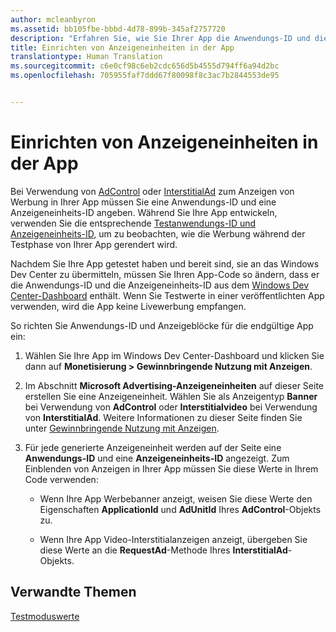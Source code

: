 ```yaml
---
author: mcleanbyron
ms.assetid: bb105fbe-bbbd-4d78-899b-345af2757720
description: "Erfahren Sie, wie Sie Ihrer App die Anwendungs-ID und die Anzeigeneinheits-ID aus dem Windows Dev Center-Dashboard hinzufügen, bevor Sie die App an den Store übermitteln."
title: Einrichten von Anzeigeneinheiten in der App
translationtype: Human Translation
ms.sourcegitcommit: c6e0cf98c6eb2cdc656d5b4555d794ff6a94d2bc
ms.openlocfilehash: 705955faf7ddd67f80098f8c3ac7b2844553de95


---
```


# Einrichten von Anzeigeneinheiten in der App




Bei Verwendung von [AdControl](https://msdn.microsoft.com/library/windows/apps/microsoft.advertising.winrt.ui.adcontrol.aspx) oder [InterstitialAd](https://msdn.microsoft.com/library/windows/apps/microsoft.advertising.winrt.ui.interstitialad.aspx) zum Anzeigen von Werbung in Ihrer App müssen Sie eine Anwendungs-ID und eine Anzeigeneinheits-ID angeben. Während Sie Ihre App entwickeln, verwenden Sie die entsprechende [Testanwendungs-ID und Anzeigeneinheits-ID](test-mode-values.md), um zu beobachten, wie die Werbung während der Testphase von Ihrer App gerendert wird.

Nachdem Sie Ihre App getestet haben und bereit sind, sie an das Windows Dev Center zu übermitteln, müssen Sie Ihren App-Code so ändern, dass er die Anwendungs-ID und die Anzeigeneinheits-ID aus dem [Windows Dev Center-Dashboard](https://msdn.microsoft.com/library/windows/apps/mt170658.aspx) enthält. Wenn Sie Testwerte in einer veröffentlichten App verwenden, wird die App keine Livewerbung empfangen.

So richten Sie Anwendungs-ID und Anzeigeblöcke für die endgültige App ein:

1.  Wählen Sie Ihre App im Windows Dev Center-Dashboard und klicken Sie dann auf **Monetisierung > Gewinnbringende Nutzung mit Anzeigen**.
2.  Im Abschnitt **Microsoft Advertising-Anzeigeneinheiten** auf dieser Seite erstellen Sie eine Anzeigeneinheit. Wählen Sie als Anzeigentyp **Banner** bei Verwendung von **AdControl** oder **Interstitialvideo** bei Verwendung von **InterstitialAd**. Weitere Informationen zu dieser Seite finden Sie unter [Gewinnbringende Nutzung mit Anzeigen](../publish/monetize-with-ads.md).

3.  Für jede generierte Anzeigeneinheit werden auf der Seite eine **Anwendungs-ID** und eine **Anzeigeneinheits-ID** angezeigt. Zum Einblenden von Anzeigen in Ihrer App müssen Sie diese Werte in Ihrem Code verwenden:

    * Wenn Ihre App Werbebanner anzeigt, weisen Sie diese Werte den Eigenschaften **ApplicationId** und **AdUnitId** Ihres **AdControl**-Objekts zu.

    * Wenn Ihre App Video-Interstitialanzeigen anzeigt, übergeben Sie diese Werte an die **RequestAd**-Methode Ihres **InterstitialAd**-Objekts.

 

## Verwandte Themen

[Testmoduswerte](test-mode-values.md)


 

 



<!--HONumber=Aug16_HO3-->


